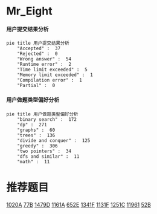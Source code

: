 # Mr_Eight

<!-- tabs:start -->



#### **用户提交结果分析**

```mermaid
pie title 用户提交结果分析
    "Accepted" :  37
    "Rejected" :  0
    "Wrong answer" :  54
    "Runtime error" :  2
    "Time limit exceeded" :  5
    "Memory limit exceeded" :  1
    "Compilation error" :  1
    "Partial" :  0
```

#### **用户做题类型偏好分析**

```mermaid
pie title 用户做题类型偏好分析
    "binary search" :  172
    "dp" :  271
    "graphs" :  60
    "trees" :  136
    "divide and conquer" :  125
    "greedy" :  306
    "two pointers" :  34
    "dfs and similar" :  11
    "math" :  11
```



<!-- tabs:end -->
# 推荐题目
[1020A](https://codeforces.com/contest/1020/problem/A)
[77B](https://codeforces.com/contest/77/problem/B)
[1479D](https://codeforces.com/contest/1479/problem/D)
[1161A](https://codeforces.com/contest/1161/problem/A)
[652E](https://codeforces.com/contest/652/problem/E)
[1341F](https://codeforces.com/contest/1341/problem/F)
[1131F](https://codeforces.com/contest/1131/problem/F)
[1251C](https://codeforces.com/contest/1251/problem/C)
[11961](https://codeforces.com/contest/1196/problem/1)
[52B](https://codeforces.com/contest/52/problem/B)
